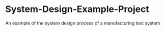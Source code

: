 # System-Design-Example-Project
An example of the system design process of a manufacturing test system
